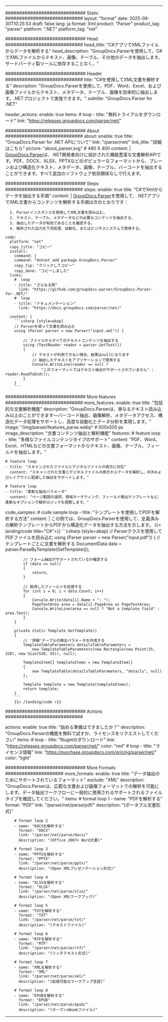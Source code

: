 


---
############################# Static ############################
layout: "format"
date:  2025-06-30T10:25:53
draft: false
lang: ja
format: Xml
product: "Parser"
product_tag: "parser"
platform: ".NET"
platform_tag: "net"

############################# Head ############################
head_title: "C#アプリでXMLファイルからデータを解析する"
head_description: "GroupDocs.Parserを使用して、C#でXMLファイルからテキスト、画像、テーブル、その他のデータを抽出します。サードパーティ製ツールに依存することなく。"

############################# Header ############################
title: "C#を使用してXML文書を解析する" 
description: "GroupDocs.Parserを使用して、PDF、Word、Excel、および画像ファイルからテキスト、メタデータ、テーブル、画像を効率的に抽出します。.NETプロジェクトで実施できます。"
subtitle: "GroupDocs.Parser for .NET" 

header_actions:
  enable: true
  items:
    #  loop
    - title: "無料トライアルをダウンロード"
      link: "https://releases.groupdocs.com/parser/net/"
      
############################# About ############################
about:
    enable: true
    title: "GroupDocs.Parser for .NET APIについて"
    link: "/parser/net/"
    link_title: "詳細はこちら"
    picture: "about_parser.svg" # 480 X 400
    content: |
       [GroupDocs.Parser](/parser/net/)は、.NET開発者向けに設計された機能豊富な文書解析APIです。PDF、DOCX、XLSX、PPTXなどのポピュラーなフォーマットから、プレーンおよび構造化テキスト、メタデータ、画像、テーブル、バーコードを抽出することができます。すべて追加のソフトウェア依存関係なしで行えます。

############################# Steps ############################
steps:
    enable: true
    title: "C#でXmlからデータを抽出する手順"
    content: |
      [GroupDocs.Parser](/parser/net/)を使用して、.NETアプリでXML文書からコンテンツを解析する手順は次のとおりです：
      
      1. Parserインスタンスを使用してXML文書を読み込む。
      2. テキスト、テーブル、メタデータなどの必要なコンテンツを抽出する。
      3. 抽出したデータが有効であることを確認する。
      4. 解析された出力を下流処理、自動化、またはビジネスシステムで使用する。
   
    code:
      platform: "net"
      copy_title: "コピー"
      install:
        command: |
        command: "dotnet add package GroupDocs.Parser"
        copy_tip: "クリックしてコピー"
        copy_done: "コピーしました"
      links:
        #  loop
        - title: "さらなる例"
          link: "https://github.com/groupdocs-parser/GroupDocs.Parser-for-.NET/"
        #  loop
        - title: "ドキュメンテーション"
          link: "https://docs.groupdocs.com/parser/net/"
          
      content: |
        ```csharp {style=abap}
        // Parserを使って文書を読み込む
        using (Parser parser = new Parser("input.xml")) {

            // ファイルからすべてのテキストコンテンツを抽出する
            using (TextReader reader = parser.GetText()) 
            {
                // テキストが利用できない場合、結果はnullになります
                // 抽出したテキストをアプリケーションで使用する
                Console.WriteLine(reader == null ? 
                    "このフォーマットではテキスト抽出がサポートされていません" : reader.ReadToEnd());
            }
        }
        ```  

############################# More features ############################
more_features:
  enable: true
  title: "包括的な文書解析機能"
  description: "GroupDocs.Parserは、単なるテキスト読み込み以上のことができます—バーコード抽出、画像解析、メタデータアクセス、構造化データ処理をサポートし、高度な自動化とデータ分析を実現します。"
  image: "/img/parser/features_parse.webp" # 500x500 px
  image_description: "文書コンテンツ抽出と解析機能"
  features:
    # feature loop
    - title: "多様なファイルコンテンツタイプのサポート"
      content: "PDF、Word、Excel、HTMLなどの文書フォーマットからテキスト、画像、テーブル、フィールドを抽出します。"

    # feature loop
    - title: "スキャンされたファイルとデジタルファイルの両方に対応"
      content: "スキャンされた文書とデジタルファイルの両方からデータを解析し、OCRおよびレイアウトに配慮した抽出をサポートします。"

    # feature loop
    - title: "柔軟な抽出パラメータ"
      content: "ページ範囲の選択、領域ターゲティング、フィールド検出テンプレートなど、柔軟なオプションで解析ロジックを調整します。"
      
  code_samples:
    # code sample loop
    - title: "テンプレートを使用してPDFを解析する方法"
      content: |
        この例では、GroupDocs.Parserを使用して、定義済みの解析テンプレートからPDFから構造化データを抽出する方法を示します。
        {{< landing/code title="C#">}}
        ```csharp {style=abap}
        //  Parserクラスを使用してPDFファイルを読み込む
        using (Parser parser = new Parser("input.pdf"))
        {
            // テンプレートごとに文書を解析する
            DocumentData data = parser.ParseByTemplate(GetTemplate());

            // フォーム抽出がサポートされているか確認する
            if (data == null)
            {
                return;
            }

            // 取得したフィールドを処理する
            for (int i = 0; i < data.Count; i++)
            {
                Console.Write(data[i].Name + ": ");
                PageTextArea area = data[i].PageArea as PageTextArea;
                Console.WriteLine(area == null ? "Not a template field" : area.Text);
            }
        }

        private static Template GetTemplate()
        {
            // '詳細'テーブルの検出パラメータを作成する
            TemplateTableParameters detailsTableParameters = 
                new TemplateTableParameters(new Rectangle(new Point(35, 320), new Size(530, 55)), null);

            TemplateItem[] templateItems = new TemplateItem[]
            {
                new TemplateTable(detailsTableParameters, "details", null)
            };

            Template template = new Template(templateItems);
            return template;
        }
        ```
        {{< /landing/code >}}


############################# Actions ############################

actions:
  enable: true
  title: "始める準備はできましたか？"
  description: "GroupDocs.Parserの機能を無料で試すか、ライセンスをリクエストしてください"
  items:
    #  loop
    - title: "Nugetのダウンロード"
      link: "https://releases.groupdocs.com/parser/net/"
      color: "red"
        #  loop
    - title: "ライセンス情報"
      link: "https://purchase.groupdocs.com/pricing/parser/net/"
      color: "light"


############################# More Formats #####################
more_formats:
    enable: true
    title: "データ抽出のためにサポートされているフォーマット"
    exclude: "XML"
    description: "GroupDocs.Parserは、広範な文書および画像フォーマットでの解析を可能にします。データ抽出ワークフローに一般的に使用されるサポートされるファイルタイプを確認してください。"
    items: 
        # format loop 1
        - name: "PDFを解析する"
          format: "PDF"
          link: "/parser/net/parse/pdf/"
          description: "(ポータブル文書形式)"
          
        # format loop 2
        - name: "DOCXを解析する"
          format: "DOCX"
          link: "/parser/net/parse/docx/"
          description: "(Office 2007+ Word文書)"
          
        # format loop 3
        - name: "PPTXを解析する"
          format: "PPTX"
          link: "/parser/net/parse/pptx/"
          description: "(Open XMLプレゼンテーション形式)"
          
        # format loop 4
        - name: "XLSXを解析する"
          format: "XLSX"
          link: "/parser/net/parse/xlsx/"
          description: "(Open XMLワークブック)"
          
        # format loop 5
        - name: "TXTを解析する"
          format: "TXT"
          link: "/parser/net/parse/txt/"
          description: "(テキストファイル)"
          
        # format loop 6
        - name: "RTFを解析する"
          format: "RTF"
          link: "/parser/net/parse/rtf/"
          description: "(リッチテキスト形式)"
          
        # format loop 7
        - name: "XMLを解析する"
          format: "XML"
          link: "/parser/net/parse/xml/"
          description: "(拡張可能なマークアップ言語)"
          
        # format loop 8
        - name: "EPUBを解析する"
          format: "EPUB"
          link: "/parser/net/parse/epub/"
          description: "(オープンeBookファイル)"
         
          

---